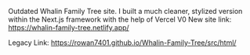 Outdated Whalin Family Tree site.
I built a much cleaner, stylized version within the Next.js framework with the help of Vercel V0
New site link: https://whalin-family-tree.netlify.app/


Legacy Link: https://rowan7401.github.io/Whalin-Family-Tree/src/html/
